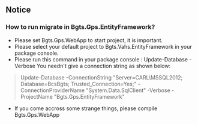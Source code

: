 ﻿## Notice

### How to run migrate in Bgts.Gps.EntityFramework?

* Please set Bgts.Gps.WebApp to start project, it is important.
* Please select your default project to Bgts.Vahs.EntityFramework in your package console.
* Please run this command in your package console : Update-Database -Verbose 
  You needn't give a connection string as shown below:

 > Update-Database -ConnectionString "Server=CARL\MSSQL2012; Database=BcsBgts; Trusted_Connection=Yes;" -ConnectionProviderName "System.Data.SqlClient" -Verbose -ProjectName "Bgts.Gps.EntityFramework"

* If you come accross some strange things, please compile Bgts.Gps.WebApp
